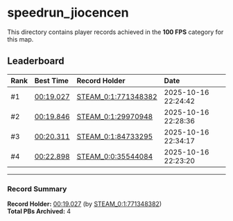 # speedrun_jiocencen

This directory contains player records achieved in the **100 FPS** category for this map.

## Leaderboard

| Rank | Best Time | Record Holder | Date                |
| :--- | :-------- | :------------ | :------------------ |
| #1   | [00:19.027](./00019027_STEAM_0_1_771348382_20251016-222442.zip) | [STEAM_0:1:771348382](https://speedrun16.com/profile/STEAM_0:1:771348382)   | 2025-10-16 22:24:42 |
| #2   | [00:19.846](./00019846_STEAM_0_1_29970948_20251016-222836.zip) | [STEAM_0:1:29970948](https://speedrun16.com/profile/STEAM_0:1:29970948)   | 2025-10-16 22:28:36 |
| #3   | [00:20.311](./00020311_STEAM_0_1_84733295_20251016-223417.zip) | [STEAM_0:1:84733295](https://speedrun16.com/profile/STEAM_0:1:84733295)   | 2025-10-16 22:34:17 |
| #4   | [00:22.898](./00022898_STEAM_0_0_35544084_20251016-222320.zip) | [STEAM_0:0:35544084](https://speedrun16.com/profile/STEAM_0:0:35544084)   | 2025-10-16 22:23:20 |

---

### Record Summary
**Record Holder:** [00:19.027](./00019027_STEAM_0_1_771348382_20251016-222442.zip) (by [STEAM_0:1:771348382](https://speedrun16.com/profile/STEAM_0:1:771348382))  
**Total PBs Archived:** 4